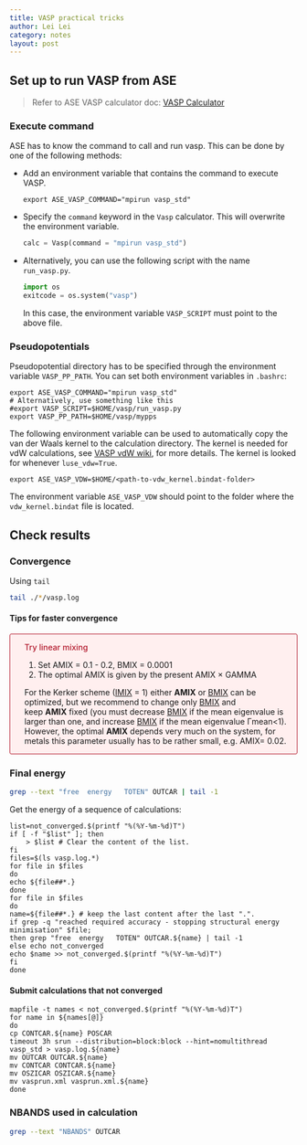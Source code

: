```yaml
---
title: VASP practical tricks
author: Lei Lei
category: notes
layout: post
---
```


## Set up to run VASP from ASE
> Refer to ASE VASP calculator doc: [VASP Calculator](https://wiki.fysik.dtu.dk/ase/ase/calculators/vasp.html#id2)
### Execute command
ASE has to know the command to call and run vasp. This can be done by one of the following methods:
- Add an environment variable that contains the command to execute VASP. 
    ```shell
    export ASE_VASP_COMMAND="mpirun vasp_std"
    ```

- Specify the `command` keyword in the `Vasp` calculator. This will overwrite the environment variable.
    ```python
    calc = Vasp(command = "mpirun vasp_std")
    ```

- Alternatively, you can use the following script with the name `run_vasp.py`.
    ```python
    import os
    exitcode = os.system("vasp")
    ```
    In this case, the environment variable `VASP_SCRIPT` must point to the above file.

### Pseudopotentials
Pseudopotential directory has to be specified through the environment variable `VASP_PP_PATH`. You can set both environment variables in `.bashrc`:
```shell
export ASE_VASP_COMMAND="mpirun vasp_std"
# Alternatively, use something like this
#export VASP_SCRIPT=$HOME/vasp/run_vasp.py
export VASP_PP_PATH=$HOME/vasp/mypps
```
The following environment variable can be used to automatically copy the van der Waals kernel to the calculation directory. The kernel is needed for vdW calculations, see [VASP vdW wiki](https://www.vasp.at/wiki/index.php/Nonlocal_vdW-DF_functionals), for more details. The kernel is looked for whenever `luse_vdw=True`.

```shell
export ASE_VASP_VDW=$HOME/<path-to-vdw_kernel.bindat-folder>
```
The environment variable `ASE_VASP_VDW` should point to the folder where the `vdw_kernel.bindat` file is located.


## Check results
### Convergence
Using `tail`

```bash
tail ./*/vasp.log
```
#### Tips for faster convergence

<div style="border-width: 1px; border-style:solid; border-color: #b2182b; border-radius:3px; background-color: #FFEFEF;">
    <div style="padding-left: 25px; padding-right: 10px;">
        <p>
            <span style="color: #b2182b; font-weight: 550;">Try linear mixing</span>
            <ol>
            <li>Set AMIX = 0.1 - 0.2, BMIX = 0.0001</li>
            <li>The optimal AMIX is given by the present AMIX &times; GAMMA</li>
            </ol>
        </p>
        <p>
            For the Kerker scheme (<a href="https://www.vasp.at/wiki/index.php/IMIX">IMIX</a> = 1) either <b>AMIX</b> or <a href="https://www.vasp.at/wiki/index.php/BMIX">BMIX</a> can be optimized, but we recommend to change only <a href="https://www.vasp.at/wiki/index.php/BMIX">BMIX</a> and keep <b>AMIX</b> fixed (you must decrease <a href="https://www.vasp.at/wiki/index.php/BMIX">BMIX</a> if the mean eigenvalue is larger than one, and increase <a href="https://www.vasp.at/wiki/index.php/BMIX">BMIX</a> if the mean eigenvalue Γmean<1). However, the optimal <b>AMIX</b> depends very much on the system, for metals this parameter usually has to be rather small, e.g. AMIX= 0.02.
        </p>
    </div>
</div>

### Final energy

```bash
grep --text "free  energy   TOTEN" OUTCAR | tail -1
```

Get the energy of a sequence of calculations:

~~~shell
list=not_converged.$(printf "%(%Y-%m-%d)T")
if [ -f "$list" ]; then
    > $list # Clear the content of the list.
fi
files=$(ls vasp.log.*)
for file in $files
do
echo ${file##*.}
done
for file in $files
do
name=${file##*.} # keep the last content after the last ".".
if grep -q "reached required accuracy - stopping structural energy minimisation" $file;
then grep "free  energy   TOTEN" OUTCAR.${name} | tail -1
else echo not_converged
echo $name >> not_converged.$(printf "%(%Y-%m-%d)T")
fi
done
~~~

#### Submit calculations that not converged

~~~shell
mapfile -t names < not_converged.$(printf "%(%Y-%m-%d)T")
for name in ${names[@]}
do
cp CONTCAR.${name} POSCAR
timeout 3h srun --distribution=block:block --hint=nomultithread vasp_std > vasp.log.${name}
mv OUTCAR OUTCAR.${name}
mv CONTCAR CONTCAR.${name}
mv OSZICAR OSZICAR.${name}
mv vasprun.xml vasprun.xml.${name}
done
~~~

### NBANDS used in calculation

```bash
grep --text "NBANDS" OUTCAR
```
